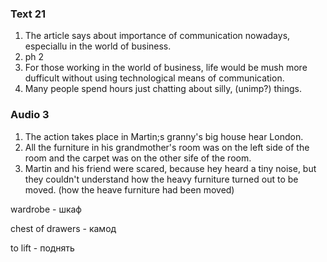 ### Text 21

1. The article says about importance of communication nowadays, especiallu in the world of business.
2. ph 2
3. For those working in the world of business, life would be mush more dufficult without using technological means of communication.
4. Many people spend hours just chatting about silly, (unimp?) things.

### Audio 3

1. The action takes place in Martin;s granny's big house hear London.
2. All the furniture in his grandmother's room was on the left side of the room and the carpet was on the other sife of the room.
3. Martin and his friend were scared, because hey heard a tiny noise, but they couldn't understand how the heavy furniture turned out to be moved. (how the heave furniture had been moved)

wardrobe - шкаф

chest of drawers - камод

to lift - поднять